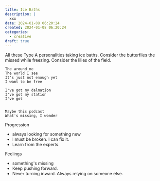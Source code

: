 ```yaml
---
title: Ice Baths
description: |
  xxx  
date: 2024-01-08 06:20:24
created: 2024-01-08 06:20:24
categories:
  - creative
draft: true
---
```

All these Type A personalities taking ice baths. Consider the butterflies the missed while freezing. Consider the lilies of the field. 



```
The around me 
The world I see
It's just not enough yet
I want to be free

I've got my dalmation
I've got my station
I've got 


Maybe this podcast
What's missing, I wonder

``` 

Progression
- always looking for something new 
- I must be broken. I can fix it. 
- Learn from the experts

Feelings
- something's missing
- Keep pushing forward. 
- Never turning inward. Always relying on someone else. 